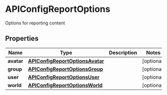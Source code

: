 

# APIConfigReportOptions

Options for reporting content

## Properties

| Name | Type | Description | Notes |
|------------ | ------------- | ------------- | -------------|
|**avatar** | [**APIConfigReportOptionsAvatar**](APIConfigReportOptionsAvatar.md) |  |  [optional] |
|**group** | [**APIConfigReportOptionsGroup**](APIConfigReportOptionsGroup.md) |  |  [optional] |
|**user** | [**APIConfigReportOptionsUser**](APIConfigReportOptionsUser.md) |  |  [optional] |
|**world** | [**APIConfigReportOptionsWorld**](APIConfigReportOptionsWorld.md) |  |  [optional] |



